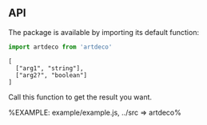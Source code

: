 
## API

The package is available by importing its default function:

```js
import artdeco from 'artdeco'
```

```### artdeco
[
  ["arg1", "string"],
  ["arg2?", "boolean"]
]
```

Call this function to get the result you want.

%EXAMPLE: example/example.js, ../src => artdeco%
